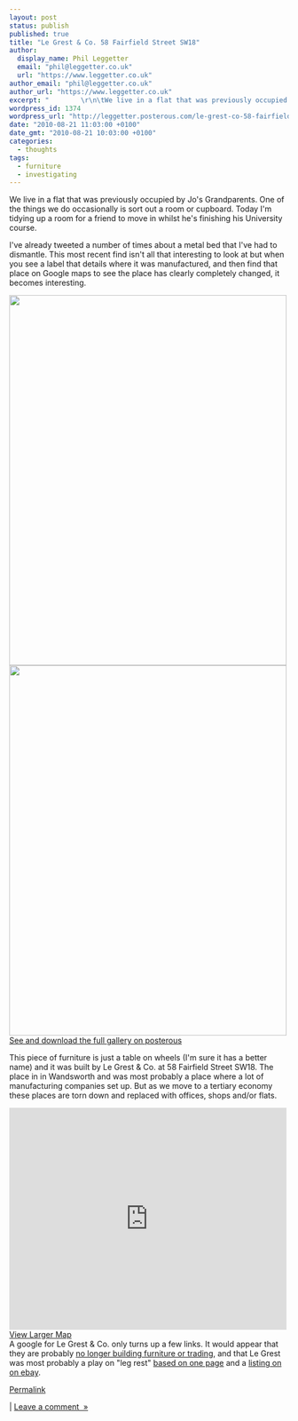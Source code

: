 ```yaml
---
layout: post
status: publish
published: true
title: "Le Grest & Co. 58 Fairfield Street SW18"
author:
  display_name: Phil Leggetter
  email: "phil@leggetter.co.uk"
  url: "https://www.leggetter.co.uk"
author_email: "phil@leggetter.co.uk"
author_url: "https://www.leggetter.co.uk"
excerpt: "        \r\n\tWe live in a flat that was previously occupied by Jo's Grandparents. One of the things we do occasionally is sort out a room or cupboard. Today I'm tidying up a room for a friend to move in whilst he's finishing his University course.\r\nI've a..."
wordpress_id: 1374
wordpress_url: "http://leggetter.posterous.com/le-grest-co-58-fairfield-street-sw18"
date: "2010-08-21 11:03:00 +0100"
date_gmt: "2010-08-21 10:03:00 +0100"
categories:
  - thoughts
tags:
  - furniture
  - investigating
---
```


<p>We live in a flat that was previously occupied by Jo's Grandparents. One of the things we do occasionally is sort out a room or cupboard. Today I'm tidying up a room for a friend to move in whilst he's finishing his University course.</p>
<p>I've already tweeted a number of times about a metal bed that I've had to dismantle. This most recent find isn't all that interesting to look at but when you see a label that details where it was manufactured, and then find that place on Google maps to see the place has clearly completely changed, it becomes interesting.</p>
<p><a href='http://posterous.com/getfile/files.posterous.com/leggetter/cS0O9ry1abKAlfnBVaYXo3yfybJvMonfMuoRfugP0jhinclTnnZoRpLBw1m0/IMAG0415.jpg.scaled.1000.jpg'><img src="http://posterous.com/getfile/files.posterous.com/leggetter/6iqJDbHxH833ITmJgXBXqQdQPLimnTns36FvKFeVhDCOmruitM7pNEgJ9val/IMAG0415.jpg.scaled.500.jpg" width="500" height="667"/></a><br />
<a href='http://posterous.com/getfile/files.posterous.com/leggetter/pYlnWUpizjrAR9IsFjTzoIJk4iuvjzgCzPDs1XaNJAw958MPdNzjhyjb3Gh4/IMAG0416.jpg.scaled.1000.jpg'><img src="http://posterous.com/getfile/files.posterous.com/leggetter/E7XK0vGtojC1waAWEbVdJ03rgVwiHdSWDCXl9NIVIaGBS9Bj8cMFVsjKdCzk/IMAG0416.jpg.scaled.500.jpg" width="500" height="667"/></a><br />
<a href='http://leggetter.posterous.com/le-grest-co-58-fairfield-street-sw18'>See and download the full gallery on posterous</a></p>
<p>This piece of&nbsp;furniture&nbsp;is just a table on wheels (I'm sure it has a better name) and it was built by Le Grest &amp; Co. at 58 Fairfield Street SW18. The place in in Wandsworth and was most probably a place where a lot of manufacturing companies set up. But as we move to a tertiary economy these places are torn down and replaced with offices, shops and/or flats.</p>
<p><iframe scrolling="no" marginheight="0" class="google-map" marginwidth="0" src="http://maps.google.co.uk/maps?q=58+Fairfield+Street+sw18&ie=UTF8&hq=&hnear=58+Fairfield+St,+Wandsworth,+Greater+London+SW18+1,+United+Kingdom&gl=uk&ei=lp9vTOO2LI_x4gbs3_iyDg&ved=0CBYQ8gEwAA&ll=51.458897,-0.190279&spn=0.001091,0.00284&layer=c&cbll=51.458886,-0.190487&panoid=2t6GJbLr9ETSy7biK0Ztlg&cbp=12,91.25,,0,5&output=svembed" frameborder="0" height="400" width="500"></iframe><br />
            <a href="http://maps.google.co.uk/maps?q=58+Fairfield+Street+sw18&ie=UTF8&hq=&hnear=58+Fairfield+St,+Wandsworth,+Greater+London+SW18+1,+United+Kingdom&gl=uk&ei=lp9vTOO2LI_x4gbs3_iyDg&ved=0CBYQ8gEwAA&ll=51.458897,-0.190279&spn=0.001091,0.00284&layer=c&cbll=51.458886,-0.190487&panoid=2t6GJbLr9ETSy7biK0Ztlg&cbp=12,91.25,,0,5&source=embed">View Larger Map</a><br />
A google for Le Grest &amp; Co. only turns up a few links. It would appear that they are probably <a href="http://www.ukdata.com/company-credit-reports/LE-GREST-_and-CO.LIMITED..html">no longer building furniture or trading</a>, and that Le Grest was most probably a play on "leg rest" <a href="http://www.metroretrofurniture.com/New_Website/361Stools6475Vintage.html">based on one page</a> and a <a href="http://cgi.cafr.ebay.ca/RETRO-1960-1970-COMFY-LEG-REST-FOOTSTOOL-/180539065355?cmd=ViewItem&amp;pt=UK_Antiques_AntiqueFurniture_SM&amp;hash=item2a08f7840b#ht_822wt_1137">listing on on ebay</a>.</p>
<p><a href="http://leggetter.posterous.com/le-grest-co-58-fairfield-street-sw18">Permalink</a> </p>
<p>	| <a href="http://leggetter.posterous.com/le-grest-co-58-fairfield-street-sw18#comment">Leave a comment&nbsp;&nbsp;&raquo;</a></p>
